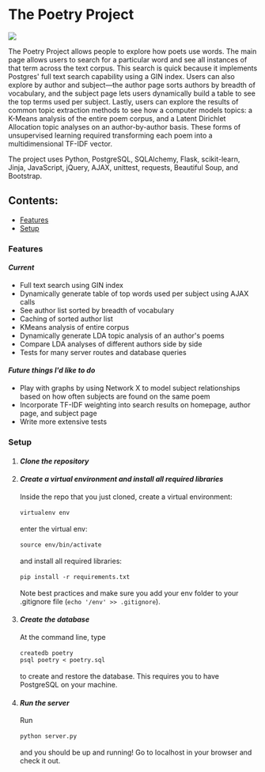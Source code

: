 <h1>The Poetry Project</h1>

![](http://g.recordit.co/0ro9r6KQ2X.gif)

<p>The Poetry Project allows people to explore how poets use words. The main page allows users to search for a particular word and see all instances of that term across the text corpus. This search is quick because it implements Postgres' full text search capability using a GIN index. Users can also explore by author and subject—the author page sorts authors by breadth of vocabulary, and the subject page lets users dynamically build a table to see the top terms used per subject. Lastly, users can explore the results of common topic extraction methods to see how a computer models topics: a K-Means analysis of the entire poem corpus, and a Latent Dirichlet Allocation topic analyses on an author-by-author basis. These forms of unsupervised learning required transforming each poem into a multidimensional TF-IDF vector.</p>
<p>The project uses Python, PostgreSQL, SQLAlchemy, Flask, scikit-learn, Jinja, JavaScript, jQuery, AJAX, unittest, requests, Beautiful Soup, and Bootstrap.</p>
<div>
<h2>Contents:</h2>
<ul>
<li><a href="#features">Features</a></li>
<li><a href="#setup">Setup</a></li>
</ul>
</div>

<div>
<h3>Features</h3>
<h4><i>Current</i></h4>
<ul>
<li>Full text search using GIN index</li>
<li>Dynamically generate table of top words used per subject using AJAX calls</li>
<li>See author list sorted by breadth of vocabulary</li>
<li>Caching of sorted author list</li>
<li>KMeans analysis of entire corpus</li>
<li>Dynamically generate LDA topic analysis of an author's poems</li>
<li>Compare LDA analyses of different authors side by side</li>
<li>Tests for many server routes and database queries</li>
</ul>

<h4><i>Future things I'd like to do</i></h4>
<ul>
<li>Play with graphs by using Network X to model subject relationships based on how often subjects are found on the same poem</li>
<li>Incorporate TF-IDF weighting into search results on homepage, author page, and subject page</li>
<li>Write more extensive tests</li>
</ul>
</div>

<div>
<h3>Setup</h3>
<ol>
<li><h4><i>Clone the repository</i></h4></li>
<li><h4><i>Create a virtual environment and install all required libraries</i></h4>
<p>Inside the repo that you just cloned, create a virtual environment:<br/><br/><code>virtualenv env</code><br/><br/>enter the virtual env:<br/><br/><code>source env/bin/activate</code><br/><br/>and install all required libraries:<br/><br/><code>pip install -r requirements.txt</code><br/><br/> Note best practices and make sure you add your env folder to your .gitignore file (<code>echo '/env' >> .gitignore</code>).</p></li>
<li><h4><i>Create the database</i></h4>
<p>At the command line, type <br/><br/><code>createdb poetry</code><br/><code>psql poetry < poetry.sql</code><br/><br/> to create and restore the database. This requires you to have PostgreSQL on your machine.</p></li>
<li><h4><i>Run the server</i></h4>
<p>Run <br/><br/><code>python server.py</code><br/><br/>and you should be up and running! Go to localhost in your browser and check it out.</p></li>

</div>